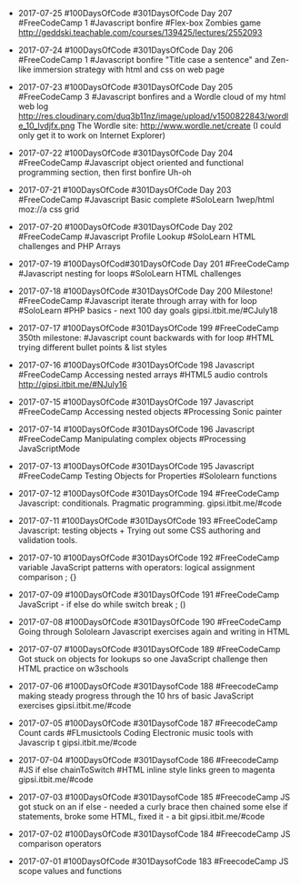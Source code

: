 * 2017-07-25 #100DaysOfCode #301DaysOfCode Day 207 #FreeCodeCamp 1 #Javascript bonfire #Flex-box Zombies game http://geddski.teachable.com/courses/139425/lectures/2552093

* 2017-07-24 #100DaysOfCode #301DaysOfCode Day 206 #FreeCodeCamp 1 #Javascript bonfire "Title case a sentence" and Zen-like immersion strategy with html and css on  web page 

* 2017-07-23 #100DaysOfCode #301DaysOfCode Day 205 #FreeCodeCamp 3 #Javascript bonfires and a Wordle cloud of my html web log
http://res.cloudinary.com/duq3b11nz/image/upload/v1500822843/wordle_10_lvdjfx.png
The Wordle site: http://www.wordle.net/create (I could only get it to work on Internet Explorer)


* 2017-07-22 #100DaysOfCode #301DaysOfCode Day 204 #FreeCodeCamp #Javascript object oriented and functional programming section, then first bonfire Uh-oh

* 2017-07-21 #100DaysOfCode #301DaysOfCode Day 203 #FreeCodeCamp #Javascript Basic complete #SoloLearn 1wep/html moz://a css grid

* 2017-07-20 #100DaysOfCode #301DaysOfCode Day 202 #FreeCodeCamp #Javascript Profile Lookup #SoloLearn HTML challenges and PHP Arrays

* 2017-07-19 #100DaysOfCod#301DaysOfCode Day 201 #FreeCodeCamp #Javascript nesting for loops #SoloLearn HTML challenges

* 2017-07-18 #100DaysOfCode #301DaysOfCode Day 200 Milestone! #FreeCodeCamp #Javascript iterate through array with for loop #SoloLearn #PHP basics - next 100 day goals gipsi.itbit.me/#CJuly18  

* 2017-07-17 #100DaysOfCode #301DaysOfCode 199 #FreeCodeCamp 350th milestone: #Javascript count backwards with for loop #HTML trying different bullet points & list styles  

* 2017-07-16 #100DaysOfCode #301DaysOfCode 198 Javascript #FreeCodeCamp Accessing nested arrays #HTML5 audio controls http://gipsi.itbit.me/#NJuly16

* 2017-07-15 #100DaysOfCode #301DaysOfCode 197 Javascript #FreeCodeCamp Accessing nested objects #Processing Sonic painter

* 2017-07-14 #100DaysOfCode #301DaysOfCode 196 Javascript #FreeCodeCamp Manipulating complex objects #Processing JavaScriptMode

* 2017-07-13 #100DaysOfCode #301DaysOfCode 195 Javascript  #FreeCodeCamp Testing Objects for Properties #Sololearn functions

* 2017-07-12 #100DaysOfCode #301DaysOfCode 194 #FreeCodeCamp Javascript: conditionals. Pragmatic programming. gipsi.itbit.me/#code

* 2017-07-11 #100DaysOfCode #301DaysOfCode 193 #FreeCodeCamp Javascript: testing objects + Trying out some CSS authoring and validation tools. 

* 2017-07-10 #100DaysOfCode #301DaysOfCode 192 #FreeCodeCamp variable JavaScript patterns with operators: logical assignment comparison  ; {}

* 2017-07-09  #100DaysOfCode #301DaysOfCode 191 #FreeCodeCamp JavaScript - if else do while switch break ; ()


* 2017-07-08 #100DaysOfCode #301DaysOfCode 190 #FreeCodeCamp Going through Sololearn Javascript exercises again and  writing in HTML 

* 2017-07-07 #100DaysOfCode #301DaysOfCode 189 #FreeCodeCamp Got stuck on objects for lookups so one JavaScript challenge then HTML practice on w3schools

* 2017-07-06 #100DaysOfCode #301DaysofCode 188 #FreecodeCamp making steady progress through the 10 hrs of basic JavaScript exercises gipsi.itbit.me/#code 

* 2017-07-05 #100DaysOfCode #301DaysofCode 187 #FreecodeCamp Count cards #FLmusictools Coding Electronic music tools with Javascrip t gipsi.itbit.me/#code 

* 2017-07-04 #100DaysOfCode #301DaysofCode 186 #FreecodeCamp #JS if else chainToSwitch #HTML inline style links green to magenta gipsi.itbit.me/#code  

* 2017-07-03 #100DaysOfCode #301DaysofCode 185 #FreecodeCamp JS got stuck on an if else - needed a curly brace then chained some else if statements, broke some HTML, fixed it - a bit gipsi.itbit.me/#code  

* 2017-07-02 #100DaysOfCode #301DaysofCode 184 #FreecodeCamp JS comparison operators 

* 2017-07-01 #100DaysOfCode #301DaysofCode 183 #FreecodeCamp JS scope values and functions 
